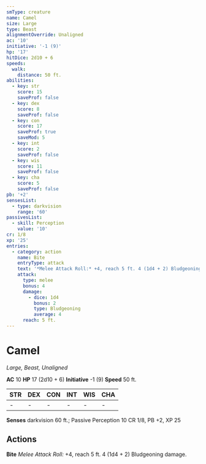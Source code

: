 ```yaml
---
smType: creature
name: Camel
size: Large
type: Beast
alignmentOverride: Unaligned
ac: '10'
initiative: '-1 (9)'
hp: '17'
hitDice: 2d10 + 6
speeds:
  walk:
    distance: 50 ft.
abilities:
  - key: str
    score: 15
    saveProf: false
  - key: dex
    score: 8
    saveProf: false
  - key: con
    score: 17
    saveProf: true
    saveMod: 5
  - key: int
    score: 2
    saveProf: false
  - key: wis
    score: 11
    saveProf: false
  - key: cha
    score: 5
    saveProf: false
pb: '+2'
sensesList:
  - type: darkvision
    range: '60'
passivesList:
  - skill: Perception
    value: '10'
cr: 1/8
xp: '25'
entries:
  - category: action
    name: Bite
    entryType: attack
    text: '*Melee Attack Roll:* +4, reach 5 ft. 4 (1d4 + 2) Bludgeoning damage.'
    attack:
      type: melee
      bonus: 4
      damage:
        - dice: 1d4
          bonus: 2
          type: Bludgeoning
          average: 4
      reach: 5 ft.
---
```


# Camel
*Large, Beast, Unaligned*

**AC** 10
**HP** 17 (2d10 + 6)
**Initiative** -1 (9)
**Speed** 50 ft.

| STR | DEX | CON | INT | WIS | CHA |
| --- | --- | --- | --- | --- | --- |
| - | - | - | - | - | - |

**Senses** darkvision 60 ft.; Passive Perception 10
CR 1/8, PB +2, XP 25

## Actions

**Bite**
*Melee Attack Roll:* +4, reach 5 ft. 4 (1d4 + 2) Bludgeoning damage.

